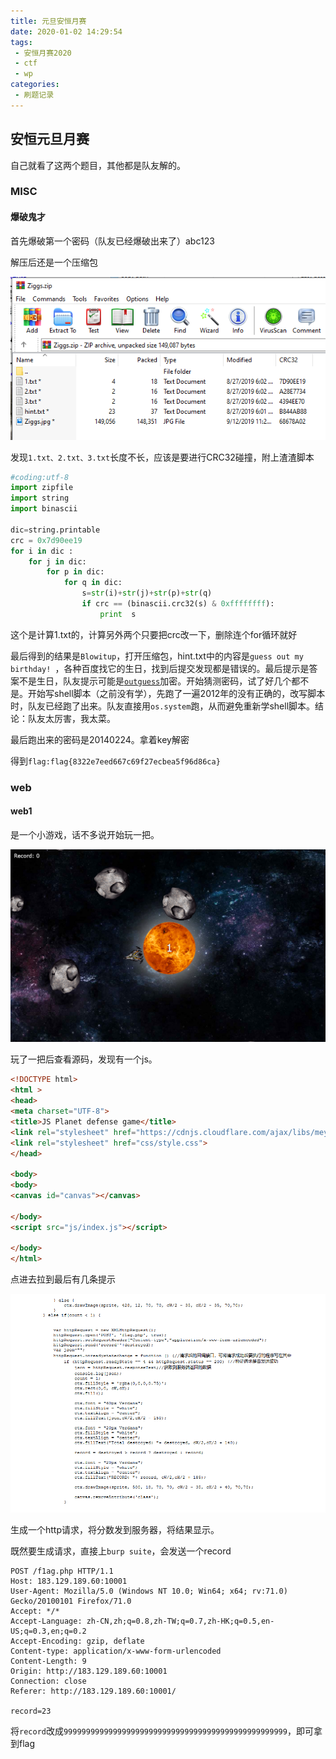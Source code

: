 ```yaml
---
title: 元旦安恒月赛
date: 2020-01-02 14:29:54
tags:
 - 安恒月赛2020
 - ctf
 - wp
categories: 
 - 刷题记录
---
```


## 安恒元旦月赛

自己就看了这两个题目，其他都是队友解的。

<!--more-->

### MISC

#### 爆破鬼才

首先爆破第一个密码（队友已经爆破出来了）abc123

解压后还是一个压缩包

![](../pic/6.png)

发现`1.txt、2.txt、3.txt`长度不长，应该是要进行CRC32碰撞，附上渣渣脚本

```python
#coding:utf-8
import zipfile
import string
import binascii

dic=string.printable
crc = 0x7d90ee19   
for i in dic :
    for j in dic:
        for p in dic:
            for q in dic:
                s=str(i)+str(j)+str(p)+str(q)
                if crc == (binascii.crc32(s) & 0xffffffff):
                    print  s
```

这个是计算1.txt的，计算另外两个只要把crc改一下，删除连个for循环就好

最后得到的结果是`Blowitup`，打开压缩包，hint.txt中的内容是`guess out my birthday! `，各种百度找它的生日，找到后提交发现都是错误的。最后提示是答案不是生日，队友提示可能是[`outguess`](https://github.com/crorvick/outguess)加密。开始猜测密码，试了好几个都不是。开始写shell脚本（之前没有学），先跑了一遍2012年的没有正确的，改写脚本时，队友已经跑了出来。队友直接用`os.system`跑，从而避免重新学shell脚本。结论：队友太厉害，我太菜。

最后跑出来的密码是20140224。拿着key解密

得到`flag:flag{8322e7eed667c69f27ecbea5f96d86ca}`

### web

#### web1

是一个小游戏，话不多说开始玩一把。

![](../pic/7.png)

玩了一把后查看源码，发现有一个js。

```html
<!DOCTYPE html>
<html >
<head>
<meta charset="UTF-8">
<title>JS Planet defense game</title>
<link rel="stylesheet" href="https://cdnjs.cloudflare.com/ajax/libs/meyer-reset/2.0/reset.min.css">
<link rel="stylesheet" href="css/style.css">
</head>

<body>
<body>
<canvas id="canvas"></canvas>

</body>
<script src="js/index.js"></script>

</body>
</html>

```

点进去拉到最后有几条提示

![](../pic/8.png)

生成一个http请求，将分数发到服务器，将结果显示。

既然要生成请求，直接上`burp suite`，会发送一个record

```
POST /f1ag.php HTTP/1.1
Host: 183.129.189.60:10001
User-Agent: Mozilla/5.0 (Windows NT 10.0; Win64; x64; rv:71.0) Gecko/20100101 Firefox/71.0
Accept: */*
Accept-Language: zh-CN,zh;q=0.8,zh-TW;q=0.7,zh-HK;q=0.5,en-US;q=0.3,en;q=0.2
Accept-Encoding: gzip, deflate
Content-type: application/x-www-form-urlencoded
Content-Length: 9
Origin: http://183.129.189.60:10001
Connection: close
Referer: http://183.129.189.60:10001/

record=23
```

将`record`改成`99999999999999999999999999999999999999999999999999`，即可拿到flag